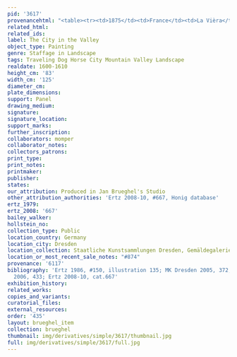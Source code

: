 ```yaml
---
pid: '3617'
provenancehtml: "<table><tr><td>1875</td><td>France</td><td>La Vièra</td></tr></table>"
related_html:
related_ids:
label: The City in the Valley
object_type: Painting
genre: Staffage in Landscape
tags: Traveling Dog Horse City Mountain Valley Landscape
realdate: 1600-1610
height_cm: '83'
width_cm: '125'
diameter_cm:
plate_dimensions:
support: Panel
drawing_medium:
signature:
signature_location:
support_marks:
further_inscription:
collaborators: momper
collaborator_notes:
collectors_patrons:
print_type:
print_notes:
printmaker:
publisher:
states:
our_attribution: Produced in Jan Brueghel's Studio
other_attribution_authorities: 'Ertz 2008-10, #667, Honig database'
ertz_1979:
ertz_2008: '667'
bailey_walker:
hollstein_no:
collection_type: Public
location_country: Germany
location_city: Dresden
location_collection: Staatliche Kunstsammlungen Dresden, Gemäldegalerie Alte Meister
location_or_most_recent_sale_notes: "#874"
provenance: '6117'
bibliography: 'Ertz 1986, #150, illustration 135; MK Dresden 2005, 372; MK Dresden
  2006, 433; Ertz 2008-10, cat.667'
exhibition_history:
related_works:
copies_and_variants:
curatorial_files:
external_resources:
order: '435'
layout: brueghel_item
collection: brueghel
thumbnail: img/derivatives/simple/3617/thumbnail.jpg
full: img/derivatives/simple/3617/full.jpg
---
```

